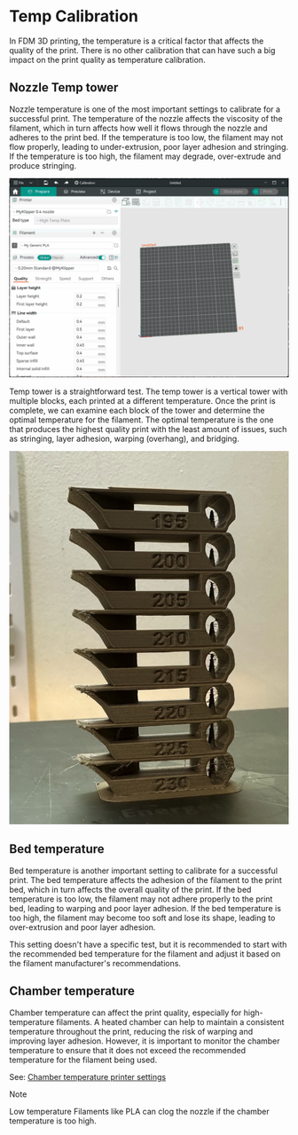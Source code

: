 # Temp Calibration

In FDM 3D printing, the temperature is a critical factor that affects the quality of the print.
There is no other calibration that can have such a big impact on the print quality as temperature calibration.

## Nozzle Temp tower

Nozzle temperature is one of the most important settings to calibrate for a successful print. The temperature of the nozzle affects the viscosity of the filament, which in turn affects how well it flows through the nozzle and adheres to the print bed. If the temperature is too low, the filament may not flow properly, leading to under-extrusion, poor layer adhesion and stringing. If the temperature is too high, the filament may degrade, over-extrude and produce stringing.

![temp_tower_test](https://github.com/SoftFever/OrcaSlicer/blob/main/doc/images/Temp-calib/temp_tower_test.gif?raw=true)

Temp tower is a straightforward test. The temp tower is a vertical tower with multiple blocks, each printed at a different temperature. Once the print is complete, we can examine each block of the tower and determine the optimal temperature for the filament. The optimal temperature is the one that produces the highest quality print with the least amount of issues, such as stringing, layer adhesion, warping (overhang), and bridging.

![temp-tower](https://github.com/SoftFever/OrcaSlicer/blob/main/doc/images/Temp-calib/temp-tower.jpg?raw=true)

## Bed temperature

Bed temperature is another important setting to calibrate for a successful print. The bed temperature affects the adhesion of the filament to the print bed, which in turn affects the overall quality of the print. If the bed temperature is too low, the filament may not adhere properly to the print bed, leading to warping and poor layer adhesion. If the bed temperature is too high, the filament may become too soft and lose its shape, leading to over-extrusion and poor layer adhesion.

This setting doesn't have a specific test, but it is recommended to start with the recommended bed temperature for the filament and adjust it based on the filament manufacturer's recommendations.

## Chamber temperature

Chamber temperature can affect the print quality, especially for high-temperature filaments. A heated chamber can help to maintain a consistent temperature throughout the print, reducing the risk of warping and improving layer adhesion. However, it is important to monitor the chamber temperature to ensure that it does not exceed the recommended temperature for the filament being used.

See: [Chamber temperature printer settings](Chamber-temperature)

> [!NOTE]
> Low temperature Filaments like PLA can clog the nozzle if the chamber temperature is too high.